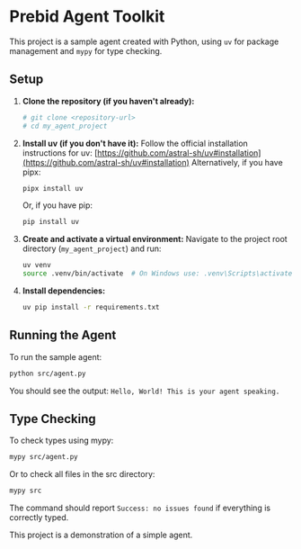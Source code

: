 # Prebid Agent Toolkit

This project is a sample agent created with Python, using `uv` for package management and `mypy` for type checking.

## Setup

1.  **Clone the repository (if you haven't already):**
    ```bash
    # git clone <repository-url>
    # cd my_agent_project
    ```

2.  **Install uv (if you don't have it):**
    Follow the official installation instructions for uv: [https://github.com/astral-sh/uv#installation](https://github.com/astral-sh/uv#installation)
    Alternatively, if you have pipx:
    ```bash
    pipx install uv
    ```
    Or, if you have pip:
    ```bash
    pip install uv
    ```

3.  **Create and activate a virtual environment:**
    Navigate to the project root directory (`my_agent_project`) and run:
    ```bash
    uv venv
    source .venv/bin/activate  # On Windows use: .venv\Scripts\activate
    ```

4.  **Install dependencies:**
    ```bash
    uv pip install -r requirements.txt
    ```

## Running the Agent

To run the sample agent:

```bash
python src/agent.py
```

You should see the output: `Hello, World! This is your agent speaking.`

## Type Checking

To check types using mypy:

```bash
mypy src/agent.py
```
Or to check all files in the src directory:
```bash
mypy src
```

The command should report `Success: no issues found` if everything is correctly typed.

This project is a demonstration of a simple agent.
